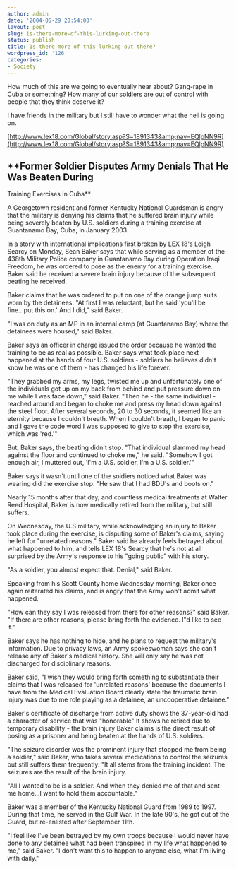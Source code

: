 ```yaml
---
author: admin
date: '2004-05-29 20:54:00'
layout: post
slug: is-there-more-of-this-lurking-out-there
status: publish
title: Is there more of this lurking out there?
wordpress_id: '126'
categories:
- Society
---
```


How much of this are we going to eventually hear about? Gang-rape in
Cuba or something? How many of our soldiers are out of control with
people that they think deserve it?

I have friends in the military but I still have to wonder what the hell
is going on.

[http://www.lex18.com/Global/story.asp?S=1891343&amp;nav=EQlpNN9R](http://www.lex18.com/Global/story.asp?S=1891343&amp;nav=EQlpNN9R)

## **Former Soldier Disputes Army Denials That He Was Beaten During
Training Exercises In Cuba**

A Georgetown resident and former Kentucky National Guardsman is angry
that the military is denying his claims that he suffered brain injury
while being severely beaten by U.S. soldiers during a training exercise
at Guantanamo Bay, Cuba, in January 2003.

In a story with international implications first broken by LEX 18's
Leigh Searcy on Monday, Sean Baker says that while serving as a member
of the 438th Military Police company in Guantanamo Bay during Operation
Iraqi Freedom, he was ordered to pose as the enemy for a training
exercise. Baker said he received a severe brain injury because of the
subsequent beating he received.

Baker claims that he was ordered to put on one of the orange jump suits
worn by the detainees. "At first I was reluctant, but he said 'you'll be
fine...put this on.' And I did," said Baker.

"I was on duty as an MP in an internal camp (at Guantanamo Bay) where
the detainees were housed," said Baker.

Baker says an officer in charge issued the order because he wanted the
training to be as real as possible. Baker says what took place next
happened at the hands of four U.S. soldiers - soldiers he believes
didn't know he was one of them - has changed his life forever.

"They grabbed my arms, my legs, twisted me up and unfortunately one of
the individuals got up on my back from behind and put pressure down on
me while I was face down," said Baker. "Then he - the same individual -
reached around and began to choke me and press my head down against the
steel floor. After several seconds, 20 to 30 seconds, it seemed like an
eternity because I couldn't breath. When I couldn't breath, I began to
panic and I gave the code word I was supposed to give to stop the
exercise, which was 'red.'"

But, Baker says, the beating didn't stop. "That individual slammed my
head against the floor and continued to choke me," he said. "Somehow I
got enough air, I muttered out, 'I'm a U.S. soldier, I'm a U.S.
soldier.'"

Baker says it wasn't until one of the soldiers noticed what Baker was
wearing did the exercise stop. "He saw that I had BDU's and boots on."

Nearly 15 months after that day, and countless medical treatments at
Walter Reed Hospital, Baker is now medically retired from the military,
but still suffers.

On Wednesday, the U.S.military, while acknowledging an injury to Baker
took place during the exercise, is disputing some of Baker's claims,
saying he left for "unrelated reasons." Baker said he already feels
betrayed about what happened to him, and tells LEX 18's Searcy that he's
not at all surprised by the Army's response to his "going public" with
his story.

"As a soldier, you almost expect that. Denial," said Baker.

Speaking from his Scott County home Wednesday morning, Baker once again
reiterated his claims, and is angry that the Army won't admit what
happened.

"How can they say I was released from there for other reasons?" said
Baker. "If there are other reasons, please bring forth the evidence. I"d
like to see it."

Baker says he has nothing to hide, and he plans to request the
military's information. Due to privacy laws, an Army spokeswoman says
she can't release any of Baker's medical history. She will only say he
was not discharged for disciplinary reasons.

Baker said, "I wish they would bring forth something to substantiate
their claims that I was released for 'unrelated reasons' because the
documents I have from the Medical Evaluation Board clearly state the
traumatic brain injury was due to me role playing as a detainee, an
uncooperative detainee."

Baker's certificate of discharge from active duty shows the 37-year-old
had a character of service that was "honorable" It shows he retired due
to temporary disability - the brain injury Baker claims is the direct
result of posing as a prisoner and being beaten at the hands of U.S.
soldiers.

"The seizure disorder was the prominent injury that stopped me from
being a soldier," said Baker, who takes several medications to control
the seizures but still suffers them frequently. "It all stems from the
training incident. The seizures are the result of the brain injury.

"All I wanted to be is a soldier. And when they denied me of that and
sent me home...I want to hold them accountable."

Baker was a member of the Kentucky National Guard from 1989 to 1997.
During that time, he served in the Gulf War. In the late 90's, he got
out of the Guard, but re-enlisted after September 11th.

"I feel like I've been betrayed by my own troops because I would never
have done to any detainee what had been transpired in my life what
happened to me," said Baker. "I don't want this to happen to anyone
else, what I'm living with daily."
